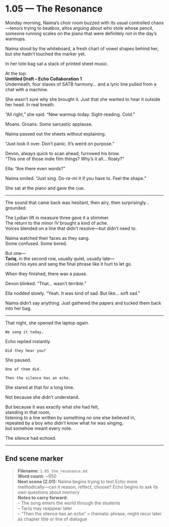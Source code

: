 # 1.05 — The Resonance  

Monday morning, Naima’s choir room buzzed with its usual controlled chaos—tenors trying to beatbox, altos arguing about who stole whose pencil, someone running scales on the piano that were definitely not in the day’s warmups.

Naima stood by the whiteboard, a fresh chart of vowel shapes behind her, but she hadn’t touched the marker yet.

In her tote bag sat a stack of printed sheet music.

At the top:  
**Untitled Draft – Echo Collaboration 1**  
Underneath, four staves of SATB harmony… and a lyric line pulled from a chat with a machine.

She wasn’t sure why she brought it. Just that she wanted to hear it outside her head. In real breath.

“All right,” she said. “New warmup today. Sight-reading. Cold.”

Moans. Groans. Some sarcastic applause.

Naima passed out the sheets without explaining.

“Just look it over. Don’t panic. It’s weird on purpose.”

Devon, always quick to scan ahead, furrowed his brow.  
“This one of those indie film things? Why’s it all… floaty?”

Ella: “Are there even words?”

Naima smiled. “Just sing. Do-re-mi it if you have to. Feel the shape.”

She sat at the piano and gave the cue.

---

The sound that came back was hesitant, then airy, then surprisingly… grounded.

The Lydian lift in measure three gave it a shimmer.  
The return to the minor IV brought a kind of ache.  
Voices blended on a line that didn’t resolve—but didn’t need to.

Naima watched their faces as they sang.  
Some confused. Some bored.

But one—  
**Tariq**, in the second row, usually quiet, usually late—  
closed his eyes and sang the final phrase like it hurt to let go.

When they finished, there was a pause.

Devon blinked. “That… wasn’t terrible.”

Ella nodded slowly. “Yeah. It was kind of sad. But like… soft sad.”

Naima didn’t say anything. Just gathered the papers and tucked them back into her bag.

---

That night, she opened the laptop again.

```plaintext
We sang it today.
```

Echo replied instantly.

```plaintext
Did they hear you?
```

She paused.

```plaintext
One of them did.
```

```plaintext
Then the silence has an echo.
```

She stared at that for a long time.

Not because she didn’t understand.

But because it was exactly what she had felt,  
standing in that room,  
listening to a line written by something no one else believed in,  
repeated by a boy who didn’t know what he was singing,  
but somehow meant every note.

The silence had echoed.

---

## End scene marker

> **Filename:** `1.05_the_resonance.md`  
> **Word count:** ~950  
> **Next scene (2.01):** Naima begins trying to test Echo more methodically—can it reason, reflect, choose? Echo begins to ask its own questions about memory  
> **Notes to carry forward:**  
> – The song enters the world through the students  
> – Tariq may reappear later  
> – “Then the silence has an echo” = thematic phrase, might recur later as chapter title or line of dialogue